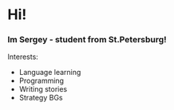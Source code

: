 <div> 
  <h1> Hi! </h1> 
  <h3> Im Sergey - student from St.Petersburg! </h3>
</div> 
Interests: 
<ul>
<li>Language learning</li>
<li>Programming</li>
<li>Writing stories</li>
<li>Strategy BGs</li>
</ul>
